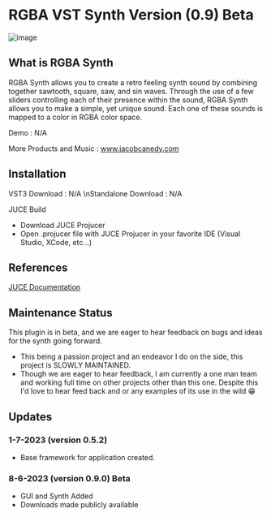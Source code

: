 
# RGBA VST Synth  Version (0.9) Beta
![image](https://github.com/JacobACan/RGBA-Synth/assets/89418437/faed74b5-cf7f-4419-a362-b6ed8236e779)

## What is RGBA Synth
RGBA Synth allows you to create a retro feeling synth sound by combining together sawtooth, square, saw, and sin waves. Through the use of a few sliders controlling each of their presence within the sound, RGBA Synth allows you to make a simple, yet unique sound. Each one of these sounds is mapped to a color in RGBA color space. 

Demo : N/A

More Products and Music : www.jacobcanedy.com

## Installation
VST3 Download : N/A
\nStandalone Download : N/A

JUCE Build
 - Download JUCE Projucer
 - Open .projucer file with JUCE Projucer in your favorite IDE (Visual Studio, XCode, etc...)

## References
[JUCE Documentation](https://juce.com/learn/documentation)

## Maintenance Status
This plugin is in beta, and we are eager to hear feedback on bugs and ideas for the synth going forward.
- This being a passion project and an endeavor I do on the side, this project is SLOWLY MAINTAINED.
- Though we are eager to hear feedback, I am currently a one man team and working full time on other projects other than this one.  Despite this I'd love to hear feed back and or any examples of its use in the wild 😁  
## Updates
### 1-7-2023 (version 0.5.2)
- Base framework for application created.
### 8-6-2023 (version 0.9.0) Beta
- GUI and Synth Added
- Downloads made publicly available
